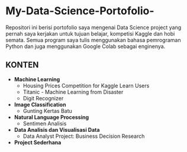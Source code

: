 # My-Data-Science-Portofolio-
Repositori ini berisi portofolio saya mengenai Data Science project yang pernah saya kerjakan untuk tujuan belajar, kompetisi Kaggle dan hobi semata. Semua program saya tulis menggunakan bahasa pemrograman Python dan juga menggunakan Google Colab sebagai enginenya.

## KONTEN

* **Machine Learning**
     + Housing Prices Competition for Kaggle Learn Users
     + Titanic - Machine Learning from Disaster
     + Digit Recognizer
* **Image Classification**
     + Gunting Kertas Batu
* **Natural Language Processing**
     + Sentimen Analisis
* **Data Analisis dan Visualisasi Data**
     + Data Analyst Project: Business Decision Research
* **Project Sederhana**

